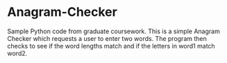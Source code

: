 # Anagram-Checker

Sample Python code from graduate coursework.  This is a simple Anagram Checker which requests a user to enter two words.  The program then checks to see if the word lengths match and if the letters in word1 match word2.
